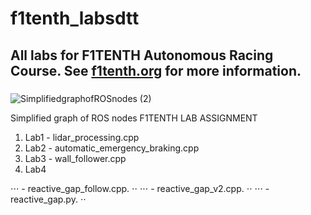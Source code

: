 # f1tenth_labsdtt
## All labs for F1TENTH Autonomous Racing Course. See [f1tenth.org](https://f1tenth.org/learn.html) for more information.
### 
![SimplifiedgraphofROSnodes (2)](https://user-images.githubusercontent.com/69444682/127967385-86c770c9-c32e-49d5-9a93-d8b14ffd4d60.png)

Simplified graph of ROS nodes
F1TENTH LAB ASSIGNMENT
1. Lab1 - lidar_processing.cpp
2. Lab2 - automatic_emergency_braking.cpp
3. Lab3 - wall_follower.cpp
4. Lab4 

⋅⋅⋅ - reactive_gap_follow.cpp. ⋅⋅
⋅⋅⋅ - reactive_gap_v2.cpp. ⋅⋅
⋅⋅⋅ - reactive_gap.py. ⋅⋅
